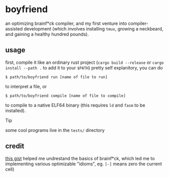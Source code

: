 # boyfriend
an optimizing brainf*ck compiler, and my first venture into compiler-assisted development (which involves installing `tmux`, growing a neckbeard, and gaining a healthy hundred pounds).

## usage
first, compile it like an ordinary rust project (`cargo build --release` or `cargo install --path .` to add it to your `$PATH`)
pretty self explanitory, you can do
```shell
$ path/to/boyfriend run [name of file to run]
```
to interpret a file, or
```shell
$ path/to/boyfriend compile [name of file to compile]
```
to compile to a native ELF64 binary (this requires `ld` and `fasm` to be installed).
> [!TIP]
> some cool programs live in the `tests/` directory

## credit
[this gist](https://gist.github.com/roachhd/dce54bec8ba55fb17d3a) helped me undrestand the basics of brainf*ck, which led me to implementing various optimizable "idioms", eg. `[-]` means zero the current cell)
